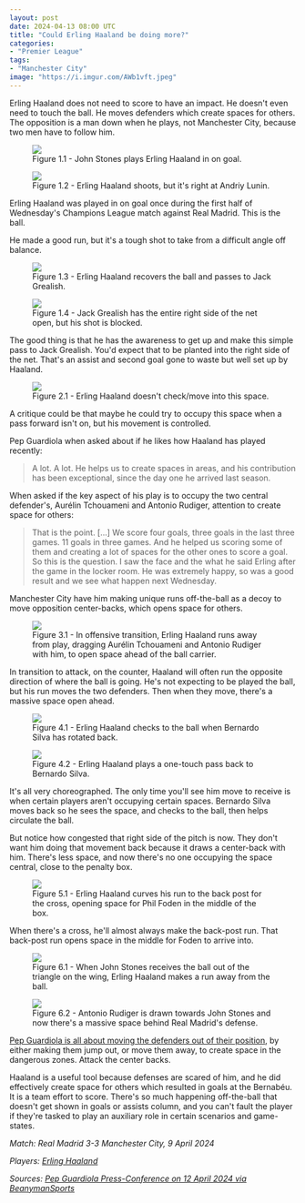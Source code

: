 ```yaml
---
layout: post
date: 2024-04-13 08:00 UTC
title: "Could Erling Haaland be doing more?"
categories:
- "Premier League"
tags:
- "Manchester City"
image: "https://i.imgur.com/AWb1vft.jpeg"
---
```


Erling Haaland does not need to score to have an impact. He doesn't even need to touch the ball. He moves defenders which create spaces for others. The opposition is a man down when he plays, not Manchester City, because two men have to follow him. 

<!---more--->

<figure>
    <img src="https://i.imgur.com/dH2wpcH.jpeg">
    <figcaption>Figure 1.1 - John Stones plays Erling Haaland in on goal.</figcaption>
</figure> 

<figure>
    <img src="https://i.imgur.com/SJn0BNl.jpeg">
    <figcaption>Figure 1.2 - Erling Haaland shoots, but it's right at Andriy Lunin.</figcaption>
</figure> 

Erling Haaland was played in on goal once during the first half of Wednesday's Champions League match against Real Madrid. This is the ball. 

He made a good run, but it's a tough shot to take from a difficult angle off balance. 

<figure>
    <img src="https://i.imgur.com/gjDJxBv.jpeg">
    <figcaption>Figure 1.3 - Erling Haaland recovers the ball and passes to Jack Grealish.</figcaption>
</figure> 

<figure>
    <img src="https://i.imgur.com/L5o9Mh2.jpeg">
    <figcaption>Figure 1.4 - Jack Grealish has the entire right side of the net open, but his shot is blocked.</figcaption>
</figure> 

The good thing is that he has the awareness to get up and make this simple pass to Jack Grealish. You'd expect that to be planted into the right side of the net. That's an assist and second goal gone to waste but well set up by Haaland. 

<figure>
    <img src="https://i.imgur.com/xMuI6X5.jpeg">
    <figcaption>Figure 2.1 - Erling Haaland doesn't check/move into this space.</figcaption>
</figure> 

A critique could be that maybe he could try to occupy this space when a pass forward isn't on, but his movement is controlled. 

Pep Guardiola when asked about if he likes how Haaland has played recently: 

> A lot. A lot. He helps us to create spaces in areas, and his contribution has been exceptional, since the day one he arrived last season. 

When asked if the key aspect of his play is to occupy the two central defender's, Aurélin Tchouameni and Antonio Rudiger, attention to create space for others:

> That is the point. [...] We score four goals, three goals in the last three games. 11 goals in three games. And he helped us scoring some of them and creating a lot of spaces for the other ones to score a goal. So this is the question. I saw the face and the what he said Erling after the game in the locker room. He was extremely happy, so was a good result and we see what happen next Wednesday. 

Manchester City have him making unique runs off-the-ball as a decoy to move opposition center-backs, which opens space for others.

<figure>
    <img src="https://i.imgur.com/AWb1vft.jpeg">
    <figcaption>Figure 3.1 - In offensive transition, Erling Haaland runs away from play, dragging Aurélin Tchouameni and Antonio Rudiger with him, to open space ahead of the ball carrier.</figcaption>
</figure> 

In transition to attack, on the counter, Haaland will often run the opposite direction of where the ball is going. He's not expecting to be played the ball, but his run moves the two defenders. Then when they move, there's a massive space open ahead. 

<figure>
    <img src="https://i.imgur.com/0Y9YHU0.jpeg">
    <figcaption>Figure 4.1 - Erling Haaland checks to the ball when Bernardo Silva has rotated back.</figcaption>
</figure> 

<figure>
    <img src="https://i.imgur.com/PFvdjlP.jpeg">
    <figcaption>Figure 4.2 - Erling Haaland plays a one-touch pass back to Bernardo Silva.</figcaption>
</figure> 

It's all very choreographed. The only time you'll see him move to receive is when certain players aren't occupying certain spaces. Bernardo Silva moves back so he sees the space, and checks to the ball, then helps circulate the ball.

But notice how congested that right side of the pitch is now. They don't want him doing that movement back because it draws a center-back with him. There's less space, and now there's no one occupying the space central, close to the penalty box.

<figure>
    <img src="https://i.imgur.com/9Y7Och7.jpeg">
    <figcaption>Figure 5.1 - Erling Haaland curves his run to the back post for the cross, opening space for Phil Foden in the middle of the box.</figcaption>
</figure> 

When there's a cross, he'll almost always make the back-post run. That back-post run opens space in the middle for Foden to arrive into.

<figure>
    <img src="https://i.imgur.com/ZI0Vzkp.jpeg">
    <figcaption>Figure 6.1 - When John Stones receives the ball out of the triangle on the wing, Erling Haaland makes a run away from the ball.</figcaption>
</figure> 

<figure>
    <img src="https://i.imgur.com/8EoaEyo.jpeg">
    <figcaption>Figure 6.2 - Antonio Rudiger is drawn towards John Stones and now there's a massive space behind Real Madrid's defense.</figcaption>
</figure> 

[Pep Guardiola is all about moving the defenders out of their position](https://tacticsjournal.com/2023/07/12/the-importance-of-attacking-the-centre-backs/), by either making them jump out, or move them away, to create space in the dangerous zones. Attack the center backs.

Haaland is a useful tool because defenses are scared of him, and he did effectively create space for others which resulted in goals at the Bernabéu. It is a team effort to score. There's so much happening off-the-ball that doesn't get shown in goals or assists column, and you can't fault the player if they're tasked to play an auxiliary role in certain scenarios and game-states.

*Match: Real Madrid 3-3 Manchester City, 9 April 2024*

*Players: <a rel="nofollow noopener" target="_blank" href="https://fbref.com/en/players/1f44ac21/Erling-Haaland?utm_medium=linker&amp;utm_source=fbref.com&amp;utm_campaign=2024-04-12_fb">Erling Haaland</a>*

*Sources: [Pep Guardiola Press-Conference on 12 April 2024 via BeanymanSports](https://youtu.be/MTrlJ2Ad3Vk?si=pjkRB6FwMTxmp2eY)*
